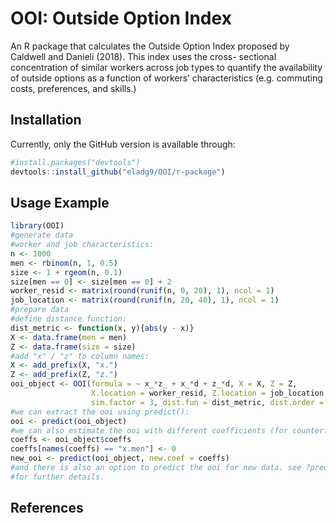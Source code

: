 
OOI: Outside Option Index
=========================

An R package that calculates the Outside Option Index proposed by Caldwell and Danieli (2018). This index uses the cross- sectional concentration of similar workers across job types to quantify the availability of outside options as a function of workers’ characteristics (e.g. commuting costs, preferences, and skills.)

Installation
------------

Currently, only the GitHub version is available through:

``` r
#install.packages("devtools")
devtools::install_github("eladg9/OOI/r-package")
```

Usage Example
-------------

``` r
library(OOI)
#generate data
#worker and job characteristics:
n <- 1000
men <- rbinom(n, 1, 0.5)
size <- 1 + rgeom(n, 0.1) 
size[men == 0] <- size[men == 0] + 2
worker_resid <- matrix(round(runif(n, 0, 20), 1), ncol = 1)
job_location <- matrix(round(runif(n, 20, 40), 1), ncol = 1)
#prepare data
#define distance function:
dist_metric <- function(x, y){abs(y - x)}
X <- data.frame(men = men)
Z <- data.frame(size = size)
#add "x" / "z" to column names:
X <- add_prefix(X, "x.")
Z <- add_prefix(Z, "z.")
ooi_object <- OOI(formula = ~ x_*z_ + x_*d + z_*d, X = X, Z = Z,
                  X.location = worker_resid, Z.location = job_location,
                  sim.factor = 3, dist.fun = dist_metric, dist.order = 3)
#we can extract the ooi using predict():
ooi <- predict(ooi_object)
#we can also estimate the ooi with different coefficients (for counterfactual analysis):
coeffs <- ooi_object$coeffs
coeffs[names(coeffs) == "x.men"] <- 0
new_ooi <- predict(ooi_object, new.coef = coeffs)
#and there is also an option to predict the ooi for new data. see ?predict.ooi
#for further details.
```

References
----------
